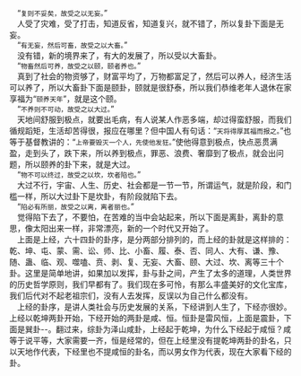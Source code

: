 &emsp;“``复则不妥矣，故受之以无妄。``”<br>&emsp;人受了灾难，受了打击，知道反省，知道复兴，就不错了，所以复卦下面是无妄。<br>&emsp;“``有无妄，然后可畜，故受之以大畜。``”<br>&emsp;没有错，新的境界来了，有大的发展了，所以受以大畜卦。<br>&emsp;“``物畜然后可养，故受之以颐，颐者养也。``”<br>&emsp;真到了社会的物资够了，财富平均了，万物都富足了，然后可以养人，经济生活可以养了，所以大畜卦下面是颐卦，颐就是很舒泰，所以我们恭维老年人退休在家享福为“``颐养天年``”，就是这个颐。<br>&emsp;“``不养则不可动，故受之以大过。``”<br>&emsp;天地间舒服到极点，就要出毛病，有人说某人作恶多端，却过得蛮舒服，而我们循规蹈矩，生活却苦得很，报应在哪里？但中国人有句话：“``天将得厚其福而报之。``”也等于基督教讲的：“``上帝要毁灭一个人，先使他发狂。``”使他得意到极点，快点恶贯满盈，走到头了，跌下来，所以养到极点，罪恶、浪费、奢靡到了极点，就会出问题，所以颐养的卦下来，就是大过。<br>&emsp;“``物不可以终过，故受之以坎，坎者陷也。``”<br>&emsp;大过不行，宇宙、人生、历史、社会都是一节一节，所谓运气，就是阶段，和门槛一样，所以大过卦下是坎卦，有阶段就陷下去。<br>&emsp;“``陷必有所丽，故受之以离，离者丽也。``”<br>&emsp;觉得陷下去了，不要怕，在苦难的当中会站起来，所以下面是离卦，离卦的意思，像太阳出来一样，非常漂亮，新的一个时代又开始了。<br>&emsp;上面是上经，六十四卦的卦序，是分两部分排列的，而上经的卦就是这样排的：乾、坤、屯、蒙、需、讼、师、比、小畜、履、泰、否、同人、大有、谦、豫、随、蛊、临、观、噬嗑、贲、剥、复、无妄、大畜、颐、大过、坎、离等三十个卦。这里是简单地讲，如果加以发挥，卦与卦之间，产生了太多的道理，人类世界的历史哲学原则，我们早都有了。我们现在多可怜，有那么丰盛美好的文化宝库，我们后代对不起老祖宗们，没有人去发挥，反误以为自己什么都没有。<br>&emsp;上经的卦序，是讲人类社会与历史发展的关系，下经讲到人生了，下经亦很妙。上经以乾坤两卦开始，下经开始的两卦是咸、恒。恒卦是雷风恒，上面是震卦，下面是巽卦--。翻过来，综卦为泽山咸卦，上经起于乾坤，为什么下经起于咸恒？咸等于说平等，大家需要一齐，恒是经常的，但在上经里没有提乾坤两卦的卦名，只以天地作代表，下经里也不提咸恒的卦名，而以男女作为代表，现在大家看下经的卦。<br>